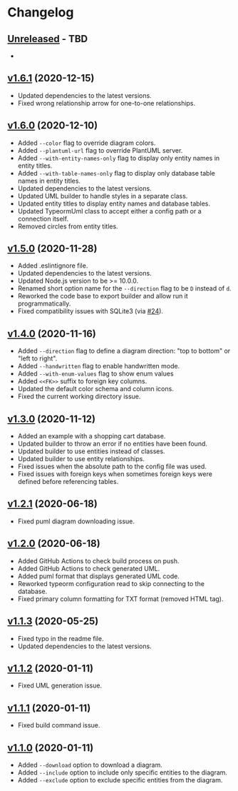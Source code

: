 # Changelog

## [Unreleased] - TBD

- 

## [v1.6.1] (2020-12-15)

- Updated dependencies to the latest versions.
- Fixed wrong relationship arrow for one-to-one relationships.

## [v1.6.0] (2020-12-10)

- Added `--color` flag to override diagram colors.
- Added `--plantuml-url` flag to override PlantUML server.
- Added `--with-entity-names-only` flag to display only entity names in entity titles.
- Added `--with-table-names-only` flag to display only database table names in entity titles.
- Updated dependencies to the latest versions.
- Updated UML builder to handle styles in a separate class.
- Updated entity titles to display entity names and database tables.
- Updated TypeormUml class to accept either a config path or a connection itself.
- Removed circles from entity titles.

## [v1.5.0] (2020-11-28)

- Added .eslintignore file.
- Updated dependencies to the latest versions.
- Updated Node.js version to be >= 10.0.0.
- Renamed short option name for the `--direction` flag to be `D` instead of `d`.
- Reworked the code base to export builder and allow run it programmatically.
- Fixed compatibility issues with SQLite3 (via [#24](https://github.com/eugene-manuilov/typeorm-uml/pull/24)).

## [v1.4.0] (2020-11-16)
- Added `--direction` flag to define a diagram direction: "top to bottom" or "left to right".
- Added `--handwritten` flag to enable handwritten mode.
- Added `--with-enum-values` flag to show enum values
- Added `<<FK>>` suffix to foreign key columns.
- Updated the default color schema and column icons.
- Fixed the current working directory issue.

## [v1.3.0] (2020-11-12)
- Added an example with a shopping cart database.
- Updated builder to throw an error if no entities have been found.
- Updated builder to use entities instead of classes.
- Updated builder to use entity relationships.
- Fixed issues when the absolute path to the config file was used.
- Fixed issues with foreign keys when sometimes foreign keys were defined before referencing tables.

## [v1.2.1] (2020-06-18)
- Fixed puml diagram downloading issue.

## [v1.2.0] (2020-06-18)
- Added GitHub Actions to check build process on push.
- Added GitHub Actions to check generated UML.
- Added puml format that displays generated UML code.
- Reworked typeorm configuration read to skip connecting to the database.
- Fixed primary column formatting for TXT format (removed HTML tag).

## [v1.1.3] (2020-05-25)
- Fixed typo in the readme file.
- Updated dependencies to the latest versions.

## [v1.1.2] (2020-01-11) 
- Fixed UML generation issue.

## [v1.1.1] (2020-01-11)

- Fixed build command issue.

## [v1.1.0] (2020-01-11)

- Added `--download` option to download a diagram.
- Added `--include` option to include only specific entities to the diagram.
- Added `--exclude` option to exclude specific entities from the diagram.

[Unreleased]: https://github.com/eugene-manuilov/typeorm-uml/compare/v1.6.1...master
[v1.6.1]: https://github.com/eugene-manuilov/typeorm-uml/compare/v1.6.0...v1.6.1
[v1.6.0]: https://github.com/eugene-manuilov/typeorm-uml/compare/v1.5.0...v1.6.0
[v1.5.0]: https://github.com/eugene-manuilov/typeorm-uml/compare/v1.4.0...v1.5.0
[v1.4.0]: https://github.com/eugene-manuilov/typeorm-uml/compare/v1.3.0...v1.4.0
[v1.3.0]: https://github.com/eugene-manuilov/typeorm-uml/compare/v1.2.1...v1.3.0
[v1.2.1]: https://github.com/eugene-manuilov/typeorm-uml/compare/v1.2.0...v1.2.1
[v1.2.0]: https://github.com/eugene-manuilov/typeorm-uml/compare/v1.1.3...v1.2.0
[v1.1.3]: https://github.com/eugene-manuilov/typeorm-uml/compare/v1.1.2...v1.1.3
[v1.1.2]: https://github.com/eugene-manuilov/typeorm-uml/compare/v1.1.1...v1.1.2
[v1.1.1]: https://github.com/eugene-manuilov/typeorm-uml/compare/v1.1.0...v1.1.1
[v1.1.0]: https://github.com/eugene-manuilov/typeorm-uml/releases/tag/v1.1.0
